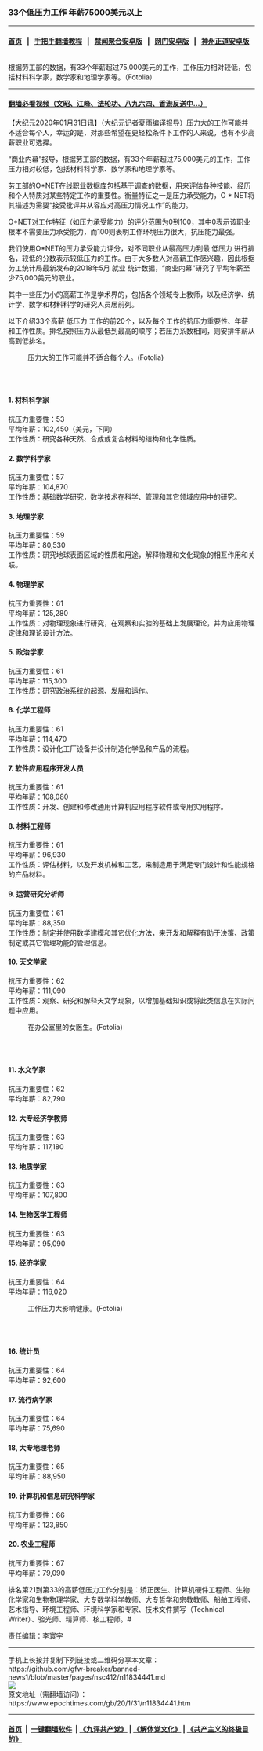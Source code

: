 ### 33个低压力工作 年薪75000美元以上
------------------------

#### [首页](https://github.com/gfw-breaker/banned-news1/blob/master/README.md) &nbsp;&nbsp;|&nbsp;&nbsp; [手把手翻墙教程](https://github.com/gfw-breaker/guides/wiki) &nbsp;&nbsp;|&nbsp;&nbsp; [禁闻聚合安卓版](https://github.com/gfw-breaker/bn-android) &nbsp;&nbsp;|&nbsp;&nbsp; [网门安卓版](https://github.com/oGate2/oGate) &nbsp;&nbsp;|&nbsp;&nbsp; [神州正道安卓版](https://github.com/SzzdOgate/update) 



<div><img alt="" class="aligncenter wp-post-image" src="https://i.epochtimes.com/assets/uploads/2016/12/Fotolia_53703912_Subscription_L-600x400.jpg"/>
<div class="red16 caption">
 <p>
  根据劳工部的数据，有33个年薪超过75,000美元的工作，工作压力相对较低，包括材料科学家，数学家和地理学家等。（Fotolia）
 </p>
</div>
</div><hr/>

#### [翻墙必看视频（文昭、江峰、法轮功、八九六四、香港反送中...）](http://167.172.214.107/home.html)

<div><p>
 【大纪元2020年01月31日讯】（大纪元记者夏雨编译报导）压力大的工作可能并不适合每个人，幸运的是，对那些希望在更轻松条件下工作的人来说，也有不少高薪职业可选择。
</p>
<p>
 “商业内幕”报导，根据劳工部的数据，有33个年薪超过75,000美元的工作，工作压力相对较低，包括材料科学家、数学家和地理学家等。
</p>
<p>
 劳工部的O*NET在线职业数据库包括基于调查的数据，用来评估各种技能、经历和个人特质对某些特定工作的重要性。衡量特征之一是压力承受能力，O * NET将其描述为需要“接受批评并从容应对高压力情况工作”的能力。
</p>
<p>
 O*NET对工作特征（如压力承受能力）的评分范围为0到100，其中0表示该职业根本不需要压力承受能力，而100则表明工作环境压力很大，抗压能力最强。
</p>
<p>
 我们使用O*NET的压力承受能力评分，对不同职业从最高压力到最
 <ok href="https://www.epochtimes.com/gb/tag/%E4%BD%8E%E5%8E%8B%E5%8A%9B.html">
  低压力
 </ok>
 进行排名，较低的分数表示较低压力的工作。由于大多数人对高薪工作感兴趣，因此根据劳工统计局最新发布的2018年5月
 <ok href="https://www.epochtimes.com/gb/tag/%E5%B0%B1%E4%B8%9A.html">
  就业
 </ok>
 统计数据，“商业内幕”研究了平均年薪至少75,000美元的职业。
</p>
<p>
 其中一些压力小的高薪工作是学术界的，包括各个领域专上教师，以及经济学、统计学、数学和材料科学的研究人员居前列。
</p>
<p>
 以下介绍33个高薪
 <ok href="https://www.epochtimes.com/gb/tag/%E4%BD%8E%E5%8E%8B%E5%8A%9B.html">
  低压力
 </ok>
 工作的前20个，以及每个工作的抗压力重要性、年薪和工作性质。排名按照压力从最低到最高的顺序；若压力系数相同，则安排年薪从高到低排名。
</p>
<figure class="wp-caption aligncenter" id="attachment_8393449" style="width: 600px">
 <ok href="http://i.epochtimes.com/assets/uploads/2016/10/Fotolia_109701981_Subscription_L.jpg">
  <img alt="" class="size-large wp-image-8393449" src="http://i.epochtimes.com/assets/uploads/2016/10/Fotolia_109701981_Subscription_L-600x400.jpg"/>
 </ok>
 <br/><figcaption class="wp-caption-text">
  压力大的工作可能并不适合每个人。(Fotolia)
 </figcaption><br/>
</figure><br/>
<h4>
 1. 材料科学家
</h4>
<p>
 抗压力重要性：53
 <br/>
 平均年薪：102,450（美元，下同）
 <br/>
 工作性质：研究各种天然、合成或复合材料的结构和化学性质。
</p>
<h4>
 2. 数学科学家
</h4>
<p>
 抗压力重要性：57
 <br/>
 平均年薪：104,870
 <br/>
 工作性质：基础数学研究，数学技术在科学、管理和其它领域应用中的研究。
</p>
<h4>
 3. 地理学家
</h4>
<p>
 抗压力重要性：59
 <br/>
 平均年薪：80,530
 <br/>
 工作性质：研究地球表面区域的性质和用途，解释物理和文化现象的相互作用和关联。
</p>
<h4>
 4. 物理学家
</h4>
<p>
 抗压力重要性：61
 <br/>
 平均年薪：125,280
 <br/>
 工作性质：对物理现象进行研究，在观察和实验的基础上发展理论，并为应用物理定律和理论设计方法。
</p>
<h4>
 5. 政治学家
</h4>
<p>
 抗压力重要性：61
 <br/>
 平均年薪：115,300
 <br/>
 工作性质：研究政治系统的起源、发展和运作。
</p>
<h4>
 6. 化学工程师
</h4>
<p>
 抗压力重要性：61
 <br/>
 平均年薪：114,470
 <br/>
 工作性质：设计化工厂设备并设计制造化学品和产品的流程。
</p>
<h4>
 7. 软件应用程序开发人员
</h4>
<p>
 抗压力重要性：61
 <br/>
 平均年薪：108,080
 <br/>
 工作性质：开发、创建和修改通用计算机应用程序软件或专用实用程序。
</p>
<h4>
 8. 材料工程师
</h4>
<p>
 抗压力重要性：61
 <br/>
 平均年薪：96,930
 <br/>
 工作性质：评估材料，以及开发机械和工艺，来制造用于满足专门设计和性能规格的产品材料。
</p>
<h4>
 9. 运营研究分析师
</h4>
<p>
 抗压力重要性：61
 <br/>
 平均年薪：88,350
 <br/>
 工作性质：制定并使用数学建模和其它优化方法，来开发和解释有助于决策、政策制定或其它管理功能的管理信息。
</p>
<h4>
 10. 天文学家
</h4>
<p>
 抗压力重要性：62
 <br/>
 平均年薪：111,090
 <br/>
 工作性质：观察、研究和解释天文学现象，以增加基础知识或将此类信息在实际问题中应用。
</p>
<figure class="wp-caption aligncenter" id="attachment_9723784" style="width: 600px">
 <ok href="http://i.epochtimes.com/assets/uploads/2017/10/Fotolia_71607733_Subscription_L.jpg">
  <img alt="" class="size-large wp-image-9723784" src="http://i.epochtimes.com/assets/uploads/2017/10/Fotolia_71607733_Subscription_L-600x400.jpg"/>
 </ok>
 <br/><figcaption class="wp-caption-text">
  在办公室里的女医生。(Fotolia)
 </figcaption><br/>
</figure><br/>
<h4>
 11. 水文学家
</h4>
<p>
 抗压力重要性：62
 <br/>
 平均年薪：82,790
</p>
<h4>
 12. 大专经济学教师
</h4>
<p>
 抗压力重要性：63
 <br/>
 平均年薪：117,180
</p>
<h4>
 13. 地质学家
</h4>
<p>
 抗压力重要性：63
 <br/>
 平均年薪：107,800
</p>
<h4>
 14. 生物医学工程师
</h4>
<p>
 抗压力重要性：63
 <br/>
 平均年薪：95,090
</p>
<h4>
 15. 经济学家
</h4>
<p>
 抗压力重要性：64
 <br/>
 平均年薪：116,020
</p>
<figure class="wp-caption aligncenter" id="attachment_9518503" style="width: 600px">
 <ok href="http://i.epochtimes.com/assets/uploads/2017/08/Fotolia_121564496_Subscription_L.jpg">
  <img alt="" class="size-large wp-image-9518503" src="http://i.epochtimes.com/assets/uploads/2017/08/Fotolia_121564496_Subscription_L-600x448.jpg"/>
 </ok>
 <br/><figcaption class="wp-caption-text">
  工作压力大影响健康。(Fotolia)
 </figcaption><br/>
</figure><br/>
<h4>
 16. 统计员
</h4>
<p>
 抗压力重要性：64
 <br/>
 平均年薪：92,600
</p>
<h4>
 17. 流行病学家
</h4>
<p>
 抗压力重要性：64
 <br/>
 平均年薪：75,690
</p>
<h4>
 18, 大专地理老师
</h4>
<p>
 抗压力重要性：65
 <br/>
 平均年薪：88,950
</p>
<h4>
 19. 计算机和信息研究科学家
</h4>
<p>
 抗压力重要性：66
 <br/>
 平均年薪：123,850
</p>
<h4>
 20. 农业工程师
</h4>
<p>
 抗压力重要性：67
 <br/>
 平均年薪：79,090
</p>
<p>
 排名第21到第33的高薪低压力工作分别是：矫正医生、计算机硬件工程师、生物化学家和生物物理学家、大专数学科学教师、大专哲学和宗教教师、船舶工程师、艺术指导、环境工程师、环境科学家和专家、技术文件撰写（Technical Writer）、验光师、精算师、核工程师。#
</p>
<p>
 责任编辑：李寰宇
</p>
</div>
<hr/>
手机上长按并复制下列链接或二维码分享本文章：<br/>
https://github.com/gfw-breaker/banned-news1/blob/master/pages/nsc412/n11834441.md <br/>
<a href='https://github.com/gfw-breaker/banned-news1/blob/master/pages/nsc412/n11834441.md'><img src='https://github.com/gfw-breaker/banned-news1/blob/master/pages/nsc412/n11834441.md.png'/></a> <br/>
原文地址（需翻墙访问）：https://www.epochtimes.com/gb/20/1/31/n11834441.htm


------------------------
#### [首页](https://github.com/gfw-breaker/banned-news1/blob/master/README.md) &nbsp;|&nbsp; [一键翻墙软件](https://github.com/gfw-breaker/nogfw/blob/master/README.md) &nbsp;| [《九评共产党》](https://github.com/gfw-breaker/9ping.md/blob/master/README.md#九评之一评共产党是什么) | [《解体党文化》](https://github.com/gfw-breaker/jtdwh.md/blob/master/README.md) | [《共产主义的终极目的》](https://github.com/gfw-breaker/gczydzjmd.md/blob/master/README.md)


<img src='http://gfw-breaker.win/banned-news/pages/nsc412/n11834441.md' width='0px' height='0px'/>